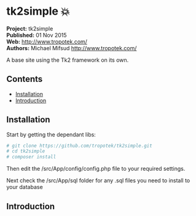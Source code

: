 # tk2simple :boom: 

__Project:__ tk2simple  
__Published:__ 01 Nov 2015  
__Web:__ <http://www.tropotek.com/>  
__Authors:__ Michael Mifsud <http://www.tropotek.com/>  

A base site using the Tk2 framework on its own.

## Contents

- [Installation](#installation)
- [Introduction](#introduction)

## Installation

Start by getting the dependant libs:

~~~bash
# git clone https://github.com/tropotek/tk2simple.git
# cd tk2simple
# composer install
~~~

Then edit the /src/App/config/config.php file to your required settings.

Next check the /src/App/sql folder for any .sql files you need to install to your database

## Introduction

